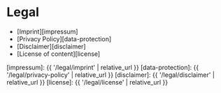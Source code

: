 # Legal

- [Imprint][impressum]
- [Privacy Policy][data-protection]
- [Disclaimer][disclaimer]
- [License of content][license]

[impressum]: {{ '/legal/imprint' | relative_url }}
[data-protection]: {{ '/legal/privacy-policy' | relative_url }}
[disclaimer]: {{ '/legal/disclaimer' | relative_url }}
[license]: {{ '/legal/license' | relative_url }}
